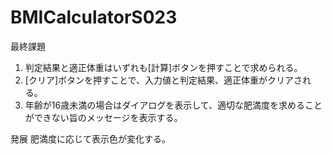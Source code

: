 # BMICalculatorS023

最終課題
1. 判定結果と適正体重はいずれも[計算]ボタンを押すことで求められる。
2. [クリア]ボタンを押すことで、入力値と判定結果、適正体重がクリアされる。
3. 年齢が16歳未満の場合はダイアログを表示して、適切な肥満度を求めることができない旨のメッセージを表示する。

発展
肥満度に応じて表示色が変化する。
